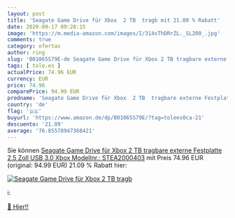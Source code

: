 ```yaml
---
layout: post
title: 'Seagate Game Drive für Xbox  2 TB  tragb mit 21.09 % Rabatt'
date: 2020-09-17 09:28:15
image: 'https://m.media-amazon.com/images/I/314sThDRrZL._SL200_.jpg'
comments: true
category: ofertas
author: ring
slug: 'B01065S79E-de Seagate Game Drive für Xbox 2 TB tragbare externe...'
tags: [ tole.es ]
actualPrice: 74.96 EUR
currency: EUR
price: 74.96
comparePrice: 94.99 EUR
prodname: 'Seagate Game Drive für Xbox  2 TB  tragbare externe Festplatte  2.5 Zoll  USB 3.0  Xbox  Modellnr.: STEA2000403'
country: 'de'
flag: '🇩🇪'
buyurl: 'https://www.amazon.de/dp/B01065S79E/?tag=tolees0ca-21'
descuento: '21.09'
average: '76.85578947368421'
---
```


Sie können [Seagate Game Drive für Xbox  2 TB  tragbare externe Festplatte  2.5 Zoll  USB 3.0  Xbox  Modellnr.: STEA2000403](https://www.amazon.de/dp/B01065S79E/?tag=tolees0ca-21) mit Preis 74.96 EUR (original: 94.99 EUR) 21.09 % Rabatt hier:

[![Seagate Game Drive für Xbox  2 TB  tragb](https://m.media-amazon.com/images/I/314sThDRrZL._SL200_.jpg)](https://www.amazon.de/dp/B01065S79E/?tag=tolees0ca-21)

ℹ️:


[🛒 Hier!!](https://www.amazon.de/dp/B01065S79E/?tag=tolees0ca-21)
